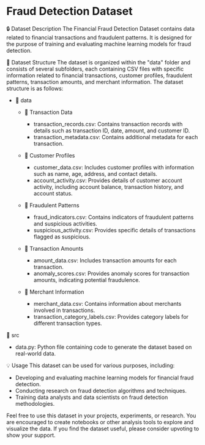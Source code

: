 # Fraud Detection Dataset

🔒 Dataset Description
The Financial Fraud Detection Dataset contains data related to financial transactions and fraudulent patterns. It is designed for the purpose of training and evaluating machine learning models for fraud detection.

📁 Dataset Structure
The dataset is organized within the "data" folder and consists of several subfolders, each containing CSV files with specific information related to financial transactions, customer profiles, fraudulent patterns, transaction amounts, and merchant information. The dataset structure is as follows:

- 📂 data
  - 📂 Transaction Data
    - transaction_records.csv: Contains transaction records with details such as transaction ID, date, amount, and customer ID.
    - transaction_metadata.csv: Contains additional metadata for each transaction.

  - 📂 Customer Profiles
    - customer_data.csv: Includes customer profiles with information such as name, age, address, and contact details.
    - account_activity.csv: Provides details of customer account activity, including account balance, transaction history, and account status.

  - 📂 Fraudulent Patterns
    - fraud_indicators.csv: Contains indicators of fraudulent patterns and suspicious activities.
    - suspicious_activity.csv: Provides specific details of transactions flagged as suspicious.

  - 📂 Transaction Amounts
    - amount_data.csv: Includes transaction amounts for each transaction.
    - anomaly_scores.csv: Provides anomaly scores for transaction amounts, indicating potential fraudulence.

  - 📂 Merchant Information
    - merchant_data.csv: Contains information about merchants involved in transactions.
    - transaction_category_labels.csv: Provides category labels for different transaction types.

📂 src
- data.py: Python file containing code to generate the dataset based on real-world data.

💡 Usage
This dataset can be used for various purposes, including:

- Developing and evaluating machine learning models for financial fraud detection.
- Conducting research on fraud detection algorithms and techniques.
- Training data analysts and data scientists on fraud detection methodologies.

Feel free to use this dataset in your projects, experiments, or research. You are encouraged to create notebooks or other analysis tools to explore and visualize the data. If you find the dataset useful, please consider upvoting to show your support.

